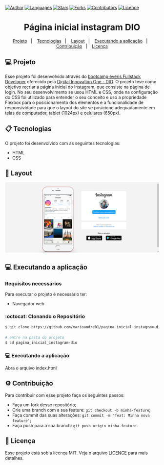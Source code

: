 [![Author](https://img.shields.io/badge/author-marioandre01-3771a1?style=flat-square)](https://github.com/marioandre01)
[![Languages](https://img.shields.io/github/languages/count/marioandre01/pagina_inicial_instagram-dio?color=%233771a1&style=flat-square)](#)
[![Stars](https://img.shields.io/github/stars/marioandre01/pagina_inicial_instagram-dio?color=3771a1&style=flat-square)](https://github.com/marioandre01/pagina_inicial_instagram-dio/stargazers)
[![Forks](https://img.shields.io/github/forks/marioandre01/pagina_inicial_instagram-dio?color=%233771a1&style=flat-square)](https://github.com/marioandre01/pagina_inicial_instagram-dio/network/members)
[![Contributors](https://img.shields.io/github/contributors/marioandre01/pagina_inicial_instagram-dio?color=3771a1&style=flat-square)](https://github.com/marioandre01/pagina_inicial_instagram-dio/graphs/contributors)
[![Licence](https://img.shields.io/github/license/marioandre01/pagina_inicial_instagram-dio?color=%233771a1&style=flat-square)](https://github.com/marioandre01/pagina_inicial_instagram-dio/blob/master/LICENCE.md)


<h1 align="center">
    Página inicial instagram DIO
</h1>

<p align="center"> 
  <a href="#-projeto">Projeto</a>&nbsp;&nbsp;&nbsp;|&nbsp;&nbsp;&nbsp;
  <a href="#-tecnologias">Tecnologias</a>&nbsp;&nbsp;&nbsp;|&nbsp;&nbsp;&nbsp;
  <a href="#-layout">Layout</a>&nbsp;&nbsp;&nbsp;|&nbsp;&nbsp;&nbsp;
  <a href="#-executando-a-aplicação">Executando a aplicação</a>&nbsp;&nbsp;&nbsp;|&nbsp;&nbsp;&nbsp;
  <a href="#gear-contribuição">Contribuição</a>&nbsp;&nbsp;&nbsp;|&nbsp;&nbsp;&nbsp;
  <a href="#memo-licença">Licença</a>
</p>

## 💻 Projeto

Esse projeto foi desenvolvido através do [bootcamp everis Fullstack Developer](https://web.digitalinnovation.one/track/everis-fullstack-developer) oferecido pela [Digital Innovation One - DIO](https://digitalinnovation.one/). O projeto teve como objetivo recriar a página inicial do Instagram, que consiste na página de login. No seu desenvolvimento se usou HTML e CSS, onde na configuração do CSS foi utilizado para entender o seu conceito e uso a propriedade Flexbox para o posicionamento dos elementos e a funcionalidade de responsividade para que o layout do site se posicione adequadamente em telas de computador, tablet (1024px) e celulares (650px).

## 📋 Tecnologias

O projeto foi desenvolvido com as seguintes tecnologias:

- HTML
- CSS

## 🎨 Layout

<p align="center">
  <img alt="pagina_inicial_instagram" title="pagina_inicial_instagram" src="img/pagina_inicial_instagram.png" width="800px">
</p>


<!-- ## :bulb: Funcionamento da aplicação !-->


## 💻 Executando a aplicação

### Requisitos necessários

Para executar o projeto é necessário ter:
- Navegador web

### :octocat: Clonando o Repositório

```bash
$ git clone https://github.com/marioandre01/pagina_inicial_instagram-dio.git

# entre na pasta do projeto
$ cd pagina_inicial_instagram-dio
```
### 💻 Executando a aplicação

Abra o arquivo index.html

## :gear: Contribuição

Para contribuir com esse projeto faça os seguintes passos:

- Faça um fork desse repositório;
- Crie uma branch com a sua feature: `git checkout -b minha-feature`;
- Faça commit das suas alterações: `git commit -m 'feat: Minha nova feature'`;
- Faça push para a sua branch: `git push origin minha-feature`.

## :memo: Licença

Esse projeto está sob a licença MIT. Veja o arquivo [LICENCE](./LICENCE.md) para mais detalhes.



